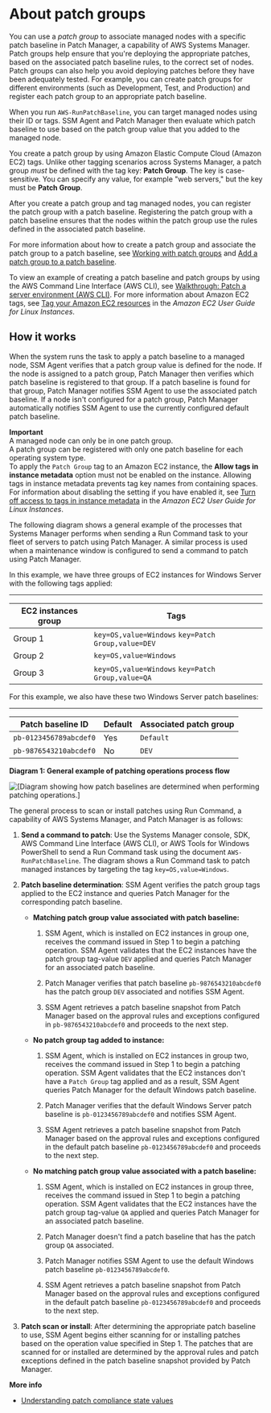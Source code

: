 # About patch groups<a name="sysman-patch-patchgroups"></a>

You can use a *patch group* to associate managed nodes with a specific patch baseline in Patch Manager, a capability of AWS Systems Manager\. Patch groups help ensure that you're deploying the appropriate patches, based on the associated patch baseline rules, to the correct set of nodes\. Patch groups can also help you avoid deploying patches before they have been adequately tested\. For example, you can create patch groups for different environments \(such as Development, Test, and Production\) and register each patch group to an appropriate patch baseline\. 

When you run `AWS-RunPatchBaseline`, you can target managed nodes using their ID or tags\. SSM Agent and Patch Manager then evaluate which patch baseline to use based on the patch group value that you added to the managed node\.

You create a patch group by using Amazon Elastic Compute Cloud \(Amazon EC2\) tags\. Unlike other tagging scenarios across Systems Manager, a patch group *must* be defined with the tag key: **Patch Group**\. The key is case\-sensitive\. You can specify any value, for example "web servers," but the key must be **Patch Group**\.

After you create a patch group and tag managed nodes, you can register the patch group with a patch baseline\. Registering the patch group with a patch baseline ensures that the nodes within the patch group use the rules defined in the associated patch baseline\. 

For more information about how to create a patch group and associate the patch group to a patch baseline, see [Working with patch groups](sysman-patch-group-tagging.md) and [Add a patch group to a patch baseline](sysman-patch-group-tagging.md#sysman-patch-group-patchbaseline)\.

To view an example of creating a patch baseline and patch groups by using the AWS Command Line Interface \(AWS CLI\), see [Walkthrough: Patch a server environment \(AWS CLI\)](sysman-patch-cliwalk.md)\. For more information about Amazon EC2 tags, see [Tag your Amazon EC2 resources](https://docs.aws.amazon.com/AWSEC2/latest/UserGuide/Using_Tags.html) in the *Amazon EC2 User Guide for Linux Instances*\.

## How it works<a name="how-it-works-patch-groups"></a>

When the system runs the task to apply a patch baseline to a managed node, SSM Agent verifies that a patch group value is defined for the node\. If the node is assigned to a patch group, Patch Manager then verifies which patch baseline is registered to that group\. If a patch baseline is found for that group, Patch Manager notifies SSM Agent to use the associated patch baseline\. If a node isn't configured for a patch group, Patch Manager automatically notifies SSM Agent to use the currently configured default patch baseline\.

**Important**  
A managed node can only be in one patch group\.  
A patch group can be registered with only one patch baseline for each operating system type\.  
To apply the `Patch Group` tag to an Amazon EC2 instance, the **Allow tags in instance metadata** option must not be enabled on the instance\. Allowing tags in instance metadata prevents tag key names from containing spaces\. For information about disabling the setting if you have enabled it, see [Turn off access to tags in instance metadata](https://docs.aws.amazon.com/AWSEC2/latest/UserGuide/Using_Tags.html#turn-off-access-to-tags-in-IMDS) in the *Amazon EC2 User Guide for Linux Instances*\.

The following diagram shows a general example of the processes that Systems Manager performs when sending a Run Command task to your fleet of servers to patch using Patch Manager\. A similar process is used when a maintenance window is configured to send a command to patch using Patch Manager\.

In this example, we have three groups of EC2 instances for Windows Server with the following tags applied:


****  

| EC2 instances group | Tags | 
| --- | --- | 
|  Group 1  |  `key=OS,value=Windows` `key=Patch Group,value=DEV`  | 
|  Group 2  |  `key=OS,value=Windows`  | 
|  Group 3  |  `key=OS,value=Windows` `key=Patch Group,value=QA`  | 

For this example, we also have these two Windows Server patch baselines:


****  

| Patch baseline ID | Default | Associated patch group | 
| --- | --- | --- | 
|  `pb-0123456789abcdef0`  |  Yes  |  `Default`  | 
|  `pb-9876543210abcdef0`  |  No  |  `DEV`  | 

**Diagram 1: General example of patching operations process flow**

![\[Diagram showing how patch baselines are determined when performing patching operations.\]](http://docs.aws.amazon.com/systems-manager/latest/userguide/images/patch-groups-how-it-works.png)

The general process to scan or install patches using Run Command, a capability of AWS Systems Manager, and Patch Manager is as follows:

1. **Send a command to patch**: Use the Systems Manager console, SDK, AWS Command Line Interface \(AWS CLI\), or AWS Tools for Windows PowerShell to send a Run Command task using the document `AWS-RunPatchBaseline`\. The diagram shows a Run Command task to patch managed instances by targeting the tag `key=OS,value=Windows`\.

1. **Patch baseline determination**: SSM Agent verifies the patch group tags applied to the EC2 instance and queries Patch Manager for the corresponding patch baseline\.
   + **Matching patch group value associated with patch baseline:**

     1. SSM Agent, which is installed on EC2 instances in group one, receives the command issued in Step 1 to begin a patching operation\. SSM Agent validates that the EC2 instances have the patch group tag\-value `DEV` applied and queries Patch Manager for an associated patch baseline\.

     1. Patch Manager verifies that patch baseline `pb-9876543210abcdef0` has the patch group `DEV` associated and notifies SSM Agent\.

     1. SSM Agent retrieves a patch baseline snapshot from Patch Manager based on the approval rules and exceptions configured in `pb-9876543210abcdef0` and proceeds to the next step\.
   + **No patch group tag added to instance:**

     1. SSM Agent, which is installed on EC2 instances in group two, receives the command issued in Step 1 to begin a patching operation\. SSM Agent validates that the EC2 instances don't have a `Patch Group` tag applied and as a result, SSM Agent queries Patch Manager for the default Windows patch baseline\.

     1. Patch Manager verifies that the default Windows Server patch baseline is `pb-0123456789abcdef0` and notifies SSM Agent\.

     1. SSM Agent retrieves a patch baseline snapshot from Patch Manager based on the approval rules and exceptions configured in the default patch baseline `pb-0123456789abcdef0` and proceeds to the next step\.
   + **No matching patch group value associated with a patch baseline:**

     1. SSM Agent, which is installed on EC2 instances in group three, receives the command issued in Step 1 to begin a patching operation\. SSM Agent validates that the EC2 instances have the patch group tag\-value `QA` applied and queries Patch Manager for an associated patch baseline\.

     1. Patch Manager doesn't find a patch baseline that has the patch group `QA` associated\.

     1. Patch Manager notifies SSM Agent to use the default Windows patch baseline `pb-0123456789abcdef0`\.

     1. SSM Agent retrieves a patch baseline snapshot from Patch Manager based on the approval rules and exceptions configured in the default patch baseline `pb-0123456789abcdef0` and proceeds to the next step\.

1. **Patch scan or install**: After determining the appropriate patch baseline to use, SSM Agent begins either scanning for or installing patches based on the operation value specified in Step 1\. The patches that are scanned for or installed are determined by the approval rules and patch exceptions defined in the patch baseline snapshot provided by Patch Manager\.

**More info**  
+ [Understanding patch compliance state values](about-patch-compliance-states.md)